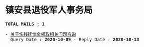 # 镇安县退役军人事务局
<pre><b>TOTAL MAILS : 1</b></pre>
<pre>
- <a href="../../categories/mails/6511.md">关于伤残抚恤金领取相关问题咨询</a><br/>  Query Date : <b>2020-10-09</b> - Reply Date : <b>2020-10-13</b>
</pre>